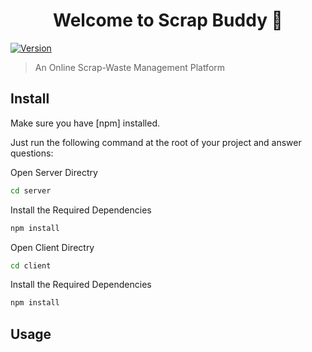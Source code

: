 <h1 align="center">Welcome to Scrap Buddy 👋</h1>
<p>
  <a href="https://www.npmjs.com/package/Scrap Buddy" target="_blank">
    <img alt="Version" src="https://img.shields.io/npm/v/Scrap Buddy.svg">
  </a>
</p>

> An Online Scrap-Waste Management Platform

## Install 

Make sure you have [npm] installed.

Just run the following command at the root of your project and answer questions:

Open Server Directry
```sh
cd server
```
Install the Required Dependencies
```sh
npm install
```
Open Client Directry
```sh
cd client
```
Install the Required Dependencies
```sh
npm install
```
## Usage

